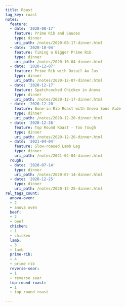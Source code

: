 ```yaml
---
title: Roast
tag_key: roast
notes:
  feature:
  - date: '2020-08-17'
    feature: Prime Rib and Sauces
    type: dinner
    uri_path: /notes/2020-08-17-dinner.html
  - date: '2020-10-04'
    feature: Timing a Bigger Prime Rib
    type: dinner
    uri_path: /notes/2020-10-04-dinner.html
  - date: '2020-12-07'
    feature: Prime Rib with Oxtail Au Jus
    type: dinner
    uri_path: /notes/2020-12-07-dinner.html
  - date: '2020-12-17'
    feature: Spatchcocked Chicken in Anova
    type: dinner
    uri_path: /notes/2020-12-17-dinner.html
  - date: '2020-12-20'
    feature: Bone-in Rib Roast with Anova Sous Vide
    type: dinner
    uri_path: /notes/2020-12-20-dinner.html
  - date: '2020-12-26'
    feature: Top Round Roast - Too Tough
    type: dinner
    uri_path: /notes/2020-12-26-dinner.html
  - date: '2021-04-04'
    feature: Slow-roased Lamb Leg
    type: dinner
    uri_path: /notes/2021-04-04-dinner.html
  rough:
  - date: '2020-07-14'
    type: dinner
    uri_path: /notes/2020-07-14-dinner.html
  - date: '2020-12-25'
    type: dinner
    uri_path: /notes/2020-12-25-dinner.html
rel_tags_count:
  anova-oven:
  - 2
  - anova oven
  beef:
  - 2
  - beef
  chicken:
  - 1
  - chicken
  lamb:
  - 3
  - lamb
  prime-rib:
  - 4
  - prime rib
  reverse-sear:
  - 1
  - reverse sear
  top-round-roast:
  - 1
  - top round roast

---
```

